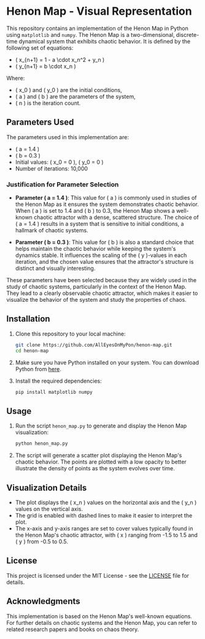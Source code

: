 # Henon Map - Visual Representation

This repository contains an implementation of the Henon Map in Python using `matplotlib` and `numpy`. The Henon Map is a two-dimensional, discrete-time dynamical system that exhibits chaotic behavior. It is defined by the following set of equations:

- \( x_{n+1} = 1 - a \cdot x_n^2 + y_n \)
- \( y_{n+1} = b \cdot x_n \)

Where:
- \( x_0 \) and \( y_0 \) are the initial conditions,
- \( a \) and \( b \) are the parameters of the system,
- \( n \) is the iteration count.

## Parameters Used

The parameters used in this implementation are:

- \( a = 1.4 \)
- \( b = 0.3 \)
- Initial values: \( x_0 = 0 \), \( y_0 = 0 \)
- Number of iterations: 10,000

### Justification for Parameter Selection

- **Parameter \( a = 1.4 \)**: This value for \( a \) is commonly used in studies of the Henon Map as it ensures the system demonstrates chaotic behavior. When \( a \) is set to 1.4 and \( b \) to 0.3, the Henon Map shows a well-known chaotic attractor with a dense, scattered structure. The choice of \( a = 1.4 \) results in a system that is sensitive to initial conditions, a hallmark of chaotic systems.
  
- **Parameter \( b = 0.3 \)**: This value for \( b \) is also a standard choice that helps maintain the chaotic behavior while keeping the system's dynamics stable. It influences the scaling of the \( y \)-values in each iteration, and the chosen value ensures that the attractor's structure is distinct and visually interesting.

These parameters have been selected because they are widely used in the study of chaotic systems, particularly in the context of the Henon Map. They lead to a clearly observable chaotic attractor, which makes it easier to visualize the behavior of the system and study the properties of chaos.

## Installation

1. Clone this repository to your local machine:
    ```bash
    git clone https://github.com/AllEyesOnMyPon/henon-map.git
    cd henon-map
    ```

2. Make sure you have Python installed on your system. You can download Python from [here](https://www.python.org/downloads/).

3. Install the required dependencies:
    ```bash
    pip install matplotlib numpy
    ```

## Usage

1. Run the script `henon_map.py` to generate and display the Henon Map visualization:
    ```bash
    python henon_map.py
    ```

2. The script will generate a scatter plot displaying the Henon Map's chaotic behavior. The points are plotted with a low opacity to better illustrate the density of points as the system evolves over time.

## Visualization Details

- The plot displays the \( x_n \) values on the horizontal axis and the \( y_n \) values on the vertical axis.
- The grid is enabled with dashed lines to make it easier to interpret the plot.
- The x-axis and y-axis ranges are set to cover values typically found in the Henon Map's chaotic attractor, with \( x \) ranging from -1.5 to 1.5 and \( y \) from -0.5 to 0.5.

## License

This project is licensed under the MIT License - see the [LICENSE](LICENSE) file for details.

## Acknowledgments

This implementation is based on the Henon Map's well-known equations. For further details on chaotic systems and the Henon Map, you can refer to related research papers and books on chaos theory.
